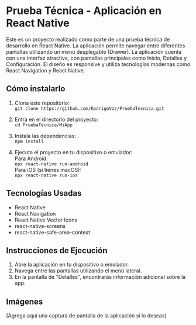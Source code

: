 # Prueba Técnica - Aplicación en React Native

Este es un proyecto realizado como parte de una prueba técnica de desarrollo en React Native. La aplicación permite navegar entre diferentes pantallas utilizando un menú desplegable (Drawer). La aplicación cuenta con una interfaz atractiva, con pantallas principales como Inicio, Detalles y Configuración. El diseño es responsive y utiliza tecnologías modernas como React Navigation y React Native.

## Cómo instalarlo
1. Clona este repositorio:  
   `git clone https://github.com/RodrigoVzz/PruebaTecnica.git`

2. Entra en el directorio del proyecto:  
   `cd PruebaTecnica/MiApp`

3. Instala las dependencias:  
   `npm install`

4. Ejecuta el proyecto en tu dispositivo o emulador:  
   Para Android:  
   `npx react-native run-android`  
   Para iOS (si tienes macOS):  
   `npx react-native run-ios`

## Tecnologías Usadas
- React Native
- React Navigation
- React Native Vector Icons
- react-native-screens
- react-native-safe-area-context

## Instrucciones de Ejecución
1. Abre la aplicación en tu dispositivo o emulador.
2. Navega entre las pantallas utilizando el menú lateral.
3. En la pantalla de "Detalles", encontrarás información adicional sobre la app.

## Imágenes
(Agrega aquí una captura de pantalla de la aplicación si lo deseas)
